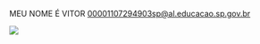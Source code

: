 MEU NOME É VITOR
00001107294903sp@al.educacao.sp.gov.br


![](https://encrypted-tbn0.gstatic.com/images?q=tbn:ANd9GcTApTc-BMaPOIhOeyWxeAGQNa2fjgaWOtitqQ&s)
